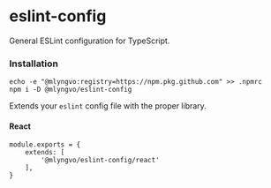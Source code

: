 # eslint-config

General ESLint configuration for TypeScript.

### Installation

```
echo -e "@mlyngvo:registry=https://npm.pkg.github.com" >> .npmrc
npm i -D @mlyngvo/eslint-config
```

Extends your `eslint` config file with the proper library.

#### React
```text/javascript
module.exports = {
    extends: [
        '@mlyngvo/eslint-config/react'
    ],
}
```


